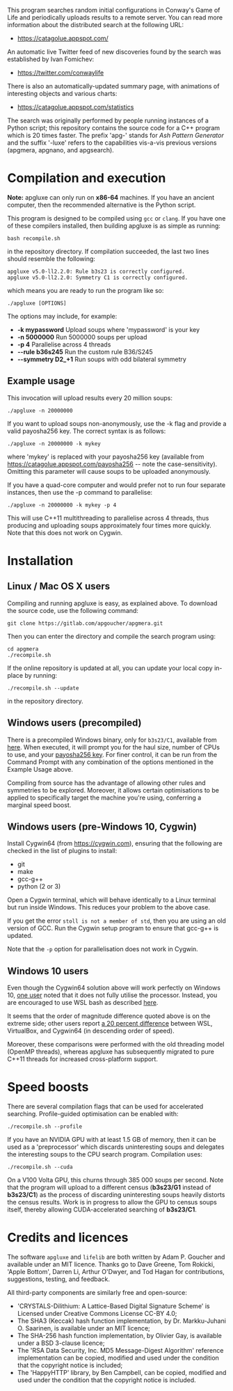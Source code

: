 This program searches random initial configurations in Conway's Game
of Life and periodically uploads results to a remote server. You can
read more information about the distributed search at the following URL:

- https://catagolue.appspot.com/

An automatic live Twitter feed of new discoveries found by the search
was established by Ivan Fomichev:

- https://twitter.com/conwaylife

There is also an automatically-updated summary page, with animations
of interesting objects and various charts:

- https://catagolue.appspot.com/statistics

The search was originally performed by people running instances of
a Python script; this repository contains the source code for a C++
program which is 20 times faster. The prefix 'apg-' stands for _Ash
Pattern Generator_ and the suffix '-luxe' refers to the capabilities
vis-a-vis previous versions (apgmera, apgnano, and apgsearch).

Compilation and execution
=========================

**Note:** apgluxe can only run on **x86-64** machines. If you have an
ancient computer, then the recommended alternative is the Python
script.

This program is designed to be compiled using `gcc` or `clang`. If you
have one of these compilers installed, then building apgluxe is as
simple as running:

    bash recompile.sh

in the repository directory. If compilation succeeded, the last two
lines should resemble the following:

    apgluxe v5.0-ll2.2.0: Rule b3s23 is correctly configured.
    apgluxe v5.0-ll2.2.0: Symmetry C1 is correctly configured.

which means you are ready to run the program like so:

    ./apgluxe [OPTIONS]

The options may include, for example:

- **-k mypassword**      Upload soups where 'mypassword' is your key
- **-n 5000000**         Run 5000000 soups per upload
- **-p 4**               Parallelise across 4 threads
- **--rule b36s245**     Run the custom rule B36/S245
- **--symmetry D2_+1**   Run soups with odd bilateral symmetry

Example usage
-------------

This invocation will upload results every 20 million soups:

    ./apgluxe -n 20000000

If you want to upload soups non-anonymously, use the -k flag and
provide a valid payosha256 key. The correct syntax is as follows:

    ./apgluxe -n 20000000 -k mykey

where 'mykey' is replaced with your payosha256 key (available from
https://catagolue.appspot.com/payosha256 -- note the case-sensitivity).
Omitting this parameter will cause soups to be uploaded anonymously.

If you have a quad-core computer and would prefer not to run four
separate instances, then use the -p command to parallelise:

    ./apgluxe -n 20000000 -k mykey -p 4

This will use C++11 multithreading to parallelise across 4 threads, thus
producing and uploading soups approximately four times more quickly. Note
that this does not work on Cygwin.

Installation
============

Linux / Mac OS X users
----------------------

Compiling and running apgluxe is easy, as explained above. To download
the source code, use the following command:

    git clone https://gitlab.com/apgoucher/apgmera.git

Then you can enter the directory and compile the search program using:

    cd apgmera
    ./recompile.sh

If the online repository is updated at all, you can update your local
copy in-place by running:

    ./recompile.sh --update

in the repository directory.

Windows users (precompiled)
---------------------------

There is a precompiled Windows binary, only for `b3s23/C1`, available from
[here](https://catagolue.appspot.com/binaries/apgluxe-windows-x86_64.exe).
When executed, it will prompt you for the haul size, number of CPUs to use,
and your [payosha256 key](https://catagolue.appspot.com/payosha256). For
finer control, it can be run from the Command Prompt with any combination
of the options mentioned in the Example Usage above.

Compiling from source has the advantage of allowing other rules and
symmetries to be explored. Moreover, it allows certain optimisations to
be applied to specifically target the machine you're using, conferring
a marginal speed boost.

Windows users (pre-Windows 10, Cygwin)
--------------------------------------

Install Cygwin64 (from https://cygwin.com), ensuring that the following
are checked in the list of plugins to install:

 - git
 - make
 - gcc-g++
 - python (2 or 3)

Open a Cygwin terminal, which will behave identically to a Linux terminal
but run inside Windows. This reduces your problem to the above case.

If you get the error `stoll is not a member of std`, then you are using an
old version of GCC. Run the Cygwin setup program to ensure that gcc-g++ is
updated.

Note that the `-p` option for parallelisation does not work in Cygwin.

Windows 10 users
----------------

Even though the Cygwin64 solution above will work perfectly on Windows 10,
[one user](https://gitlab.com/hedgepiggy) noted that it does not fully
utilise the processor. Instead, you are encouraged to use WSL bash as
described [here](https://gitlab.com/apgoucher/apgmera/issues/2).

It seems that the order of magnitude difference quoted above is on the
extreme side; other users report [a 20 percent difference][1] between
WSL, VirtualBox, and Cygwin64 (in descending order of speed).

[1]: http://conwaylife.com/forums/viewtopic.php?f=7&t=3049&p=61174#p61174

Moreover, these comparisons were performed with the old threading model
(OpenMP threads), whereas apgluxe has subsequently migrated to pure C++11
threads for increased cross-platform support.

Speed boosts
============

There are several compilation flags that can be used for accelerated
searching. Profile-guided optimisation can be enabled with:

    ./recompile.sh --profile

If you have an NVIDIA GPU with at least 1.5 GB of memory, then it can be
used as a 'preprocessor' which discards uninteresting soups and delegates
the interesting soups to the CPU search program. Compilation uses:

    ./recompile.sh --cuda

On a V100 Volta GPU, this churns through 385 000 soups per second. Note
that the program will upload to a different census (**b3s23/G1** instead
of **b3s23/C1**) as the process of discarding uninteresting soups heavily
distorts the census results. Work is in progress to allow the GPU to census
soups itself, thereby allowing CUDA-accelerated searching of **b3s23/C1**.

Credits and licences
====================

The software `apgluxe` and `lifelib` are both written by Adam P. Goucher and
available under an MIT licence. Thanks go to Dave Greene, Tom Rokicki, 'Apple
Bottom', Darren Li, Arthur O'Dwyer, and Tod Hagan for contributions,
suggestions, testing, and feedback.

All third-party components are similarly free and open-source:

 - 'CRYSTALS-Dilithium: A Lattice-Based Digital Signature Scheme' is Licensed
   under Creative Commons License CC-BY 4.0;
 - The SHA3 (Keccak) hash function implementation, by Dr. Markku-Juhani O.
   Saarinen, is available under an MIT licence;
 - The SHA-256 hash function implementation, by Olivier Gay, is available
   under a BSD 3-clause licence;
 - The 'RSA Data Security, Inc. MD5 Message-Digest Algorithm' reference
   implementation can be copied, modified and used under the condition
   that the copyright notice is included;
 - The 'HappyHTTP' library, by Ben Campbell, can be copied, modified and
   used under the condition that the copyright notice is included.
